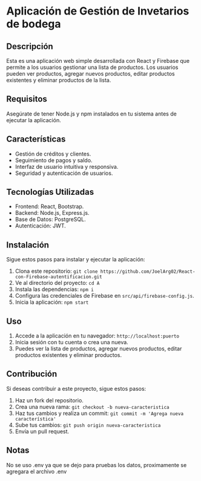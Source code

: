 # Aplicación de Gestión de Invetarios de bodega

## Descripción
Esta es una aplicación web simple desarrollada con React y Firebase que permite a los usuarios gestionar una lista de productos. Los usuarios pueden ver productos, agregar nuevos productos, editar productos existentes y eliminar productos de la lista.

## Requisitos

Asegúrate de tener Node.js y npm instalados en tu sistema antes de ejecutar la aplicación.

## Características
- Gestión de créditos y clientes.
- Seguimiento de pagos y saldo.
- Interfaz de usuario intuitiva y responsiva.
- Seguridad y autenticación de usuarios.

## Tecnologías Utilizadas
- Frontend: React, Bootstrap.
- Backend: Node.js, Express.js.
- Base de Datos: PostgreSQL.
- Autenticación: JWT.

## Instalación

Sigue estos pasos para instalar y ejecutar la aplicación:

1. Clona este repositorio: `git clone https://github.com/JoelArg02/React-con-Firebase-autentificacion.git`
2. Ve al directorio del proyecto: `cd A`
3. Instala las dependencias: `npm i`
4. Configura las credenciales de Firebase en `src/api/firebase-config.js`.
5. Inicia la aplicación: `npm start`

## Uso

1. Accede a la aplicación en tu navegador: `http://localhost:puerto`
2. Inicia sesión con tu cuenta o crea una nueva.
3. Puedes ver la lista de productos, agregar nuevos productos, editar productos existentes y eliminar productos.
   
## Contribución

Si deseas contribuir a este proyecto, sigue estos pasos:

1. Haz un fork del repositorio.
2. Crea una nueva rama: `git checkout -b nueva-caracteristica`
3. Haz tus cambios y realiza un commit: `git commit -m 'Agrega nueva característica'`
4. Sube tus cambios: `git push origin nueva-caracteristica`
5. Envía un pull request.

## Notas
No se uso .env ya que se dejo para pruebas los datos, proximamente se agregara el archivo .env
